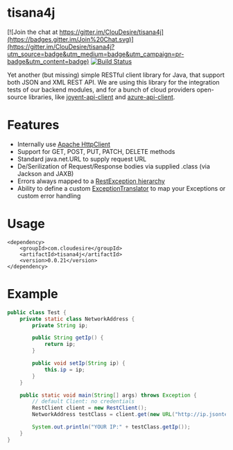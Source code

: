 tisana4j
========

[![Join the chat at https://gitter.im/ClouDesire/tisana4j](https://badges.gitter.im/Join%20Chat.svg)](https://gitter.im/ClouDesire/tisana4j?utm_source=badge&utm_medium=badge&utm_campaign=pr-badge&utm_content=badge)
[![Build Status](https://travis-ci.org/ClouDesire/tisana4j.svg?branch=master)](https://travis-ci.org/ClouDesire/tisana4j)

Yet another (but missing) simple RESTful client library for Java, that support both JSON and XML REST API.
We are using this library for the integration tests of our backend modules, and for a bunch of cloud providers open-source libraries, like [joyent-api-client](https://github.com/ClouDesire/joyent-api-client) and [azure-api-client](https://github.com/ClouDesire/azure-api-client).

Features
========

* Internally use [Apache HttpClient](http://hc.apache.org/httpcomponents-client-4.3.x/index.html)
* Support for GET, POST, PUT, PATCH, DELETE methods
* Standard java.net.URL to supply request URL
* De/Serilization of Request/Response bodies via supplied .class (via Jackson and JAXB)
* Errors always mapped to a [RestException hierarchy](https://github.com/ClouDesire/tisana4j/tree/master/src/main/java/com/cloudesire/tisana4j/exceptions)
* Ability to define a custom [ExceptionTranslator](https://github.com/ClouDesire/tisana4j/blob/master/src/main/java/com/cloudesire/tisana4j/ExceptionTranslator.java) to map your Exceptions or custom error handling

Usage
=====

```
<dependency>
    <groupId>com.cloudesire</groupId>
    <artifactId>tisana4j</artifactId>
    <version>0.0.21</version>
</dependency>
```

Example
=======

```java
public class Test {
	private static class NetworkAddress {
		private String ip;

		public String getIp() {
			return ip;
		}

		public void setIp(String ip) {
			this.ip = ip;
		}
	}

	public static void main(String[] args) throws Exception {
		// default Client: no credentials
		RestClient client = new RestClient();
		NetworkAddress testClass = client.get(new URL("http://ip.jsontest.com/"), NetworkAddress.class);

		System.out.println("YOUR IP:" + testClass.getIp());
	}
}
```

